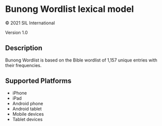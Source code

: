 Bunong Wordlist lexical model
===================

© 2021 SIL International

Version 1.0

Description
-----------

Bunong Wordlist is based on the Bible wordlist of 1,157 unique entries with their frequencies.

Supported Platforms
-------------------
 * iPhone
 * iPad
 * Android phone
 * Android tablet
 * Mobile devices
 * Tablet devices

